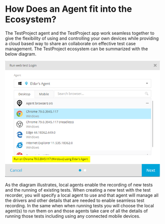 # How Does an Agent fit into the Ecosystem?

The TestProject agent and the TestProject app work seamless together to give the flexibility of using and controlling your own devices while providing a cloud based way to share an collaborate on effective test case management. The TestProject ecosystem can be summarized with the below diagram.

![TestProject Ecosystem](../.gitbook/assets/image%20%28149%29.png)

As the diagram illustrates, local agents enable the recording of new tests and the running of existing tests. When creating a new test with the test recorder, you will specify a local agent to use and that agent will manage all the drivers and other details that are needed to enable seamless test recording. In the same when when running tests you will choose the local agent\(s\) to run them on and those agents take care of all the details of running those tests including using any connected mobile devices.

